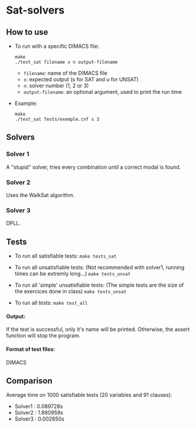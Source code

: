 # Sat-solvers

## How to use

- To run with a specific DIMACS file:
    ```
    make
    ./test_sat filename x n output-filename
    ```
    - `filename`: name of the DIMACS file
    - `x`: expected output (s for SAT and u for UNSAT)
    - `n`: solver number (1, 2 or 3)
    - `output-filename`: an optional argument, used to print the run time

- Example:
    ```
    make
    ./test_sat Tests/exemple.cnf s 3
    ```

## Solvers

### Solver 1

A "stupid" solver, tries every combination until a correct modal is found.

### Solver 2

Uses the WalkSat algorithm.

### Solver 3

DPLL.

## Tests

- To run all satisfiable tests:
  ```make tests_sat```
- To run all unsatisfiable tests: (Not recommended with solver1, running times can be extremly long...)
  ```make tests_unsat```
- To run all 'simple' unsatisfiable tests: (The simple tests are the size of the exercices done in class)
  ```make tests_unsat```

- To run all tests:
  ```make test_all```

#### Output:

If the test is successful, only it's name will be printed.
Otherwise, the assert function will stop the program.

#### Format of test files:

DIMACS

## Comparison

Average time on 1000 satisfiable tests (20 variables and 91 clauses):

- Solver1 : 0.089728s
- Solver2 : 1.860959s
- Solver3 : 0.002850s